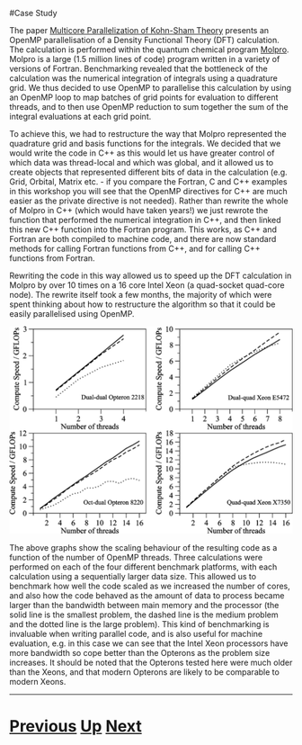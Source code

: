 #Case Study

The paper [Multicore Parallelization of Kohn-Sham Theory](http://dx.doi.org/10.1021/ct900138j) 
presents an OpenMP parallelisation of a Density Functional Theory (DFT) calculation. 
The calculation is performed within the quantum chemical program 
[Molpro](http://www.molpro.net/). Molpro is a large (1.5 million lines of code) 
program written in a variety of versions of Fortran. Benchmarking revealed 
that the bottleneck of the calculation was the numerical integration of integrals 
using a quadrature grid. We thus decided to use OpenMP to parallelise this 
calculation by using an OpenMP loop to map batches of grid points for 
evaluation to different threads, and to then use OpenMP reduction to sum 
together the sum of the integral evaluations at each grid point.

To achieve this, we had to restructure the way that Molpro represented the 
quadrature grid and basis functions for the integrals. We decided that we would 
write the code in C++ as this would let us have greater control of which data was 
thread-local and which was global, and it allowed us to create objects that 
represented different bits of data in the calculation (e.g. Grid, Orbital, 
Matrix etc. - if you compare the Fortran, C and C++ examples in this workshop 
you will see that the OpenMP directives for C++ are much easier as the 
private directive is not needed). Rather than rewrite the whole of Molpro 
in C++ (which would have taken years!) we just rewrote the function that 
performed the numerical integration in C++, and then linked this new C++ 
function into the Fortran program. This works, as C++ and Fortran are both 
compiled to machine code, and there are now standard methods for calling 
Fortran functions from C++, and for calling C++ functions from Fortran.

Rewriting the code in this way allowed us to speed up the DFT calculation 
in Molpro by over 10 times on a 16 core Intel Xeon (a quad-socket quad-core node). 
The rewrite itself took a few months, the majority of which were spent thinking 
about how to restructure the algorithm so that it could be easily parallelised using OpenMP.

![Graphs of Performance Versus Number of Cores](scaling.jpg)

The above graphs show the scaling behaviour of the resulting code as a function 
of the number of OpenMP threads. Three calculations were performed on 
each of the four different benchmark platforms, with each calculation 
using a sequentially larger data size. This allowed us to benchmark how 
well the code scaled as we increased the number of cores, and also how 
the code behaved as the amount of data to process became larger than 
the bandwidth between main memory and the processor (the solid line 
is the smallest problem, the dashed line is the medium problem and the 
dotted line is the large problem). This kind of benchmarking is invaluable 
when writing parallel code, and is also useful for machine evaluation, 
e.g. in this case we can see that the Intel Xeon processors have more 
bandwidth so cope better than the Opterons as the problem size increases. 
It should be noted that the Opterons tested here were much older 
than the Xeons, and that modern Opterons are likely to be comparable to modern Xeons.

***

# [Previous](performance.md) [Up](README.md) [Next](whatnext.md) 
